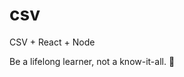 # csv
CSV + React + Node


<!-- INSPIRATIONAL_QUOTE_START -->
Be a lifelong learner, not a know-it-all.
🦄
<!-- INSPIRATIONAL_QUOTE_END -->
